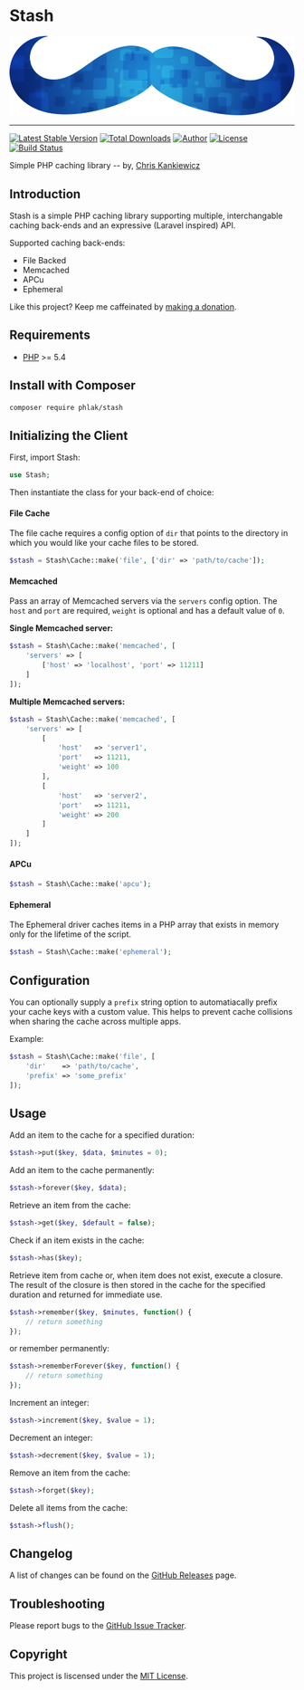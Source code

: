 Stash
=====

![Stash](stash.png)

-----

[![Latest Stable Version](https://img.shields.io/packagist/v/PHLAK/Stash.svg)](https://packagist.org/packages/PHLAK/Stash)
[![Total Downloads](https://img.shields.io/packagist/dt/PHLAK/Stash.svg)](https://packagist.org/packages/PHLAK/Stash)
[![Author](https://img.shields.io/badge/author-Chris%20Kankiewicz-blue.svg)](https://www.ChrisKankiewicz.com)
[![License](https://img.shields.io/packagist/l/PHLAK/Stash.svg)](https://packagist.org/packages/PHLAK/Stash)
[![Build Status](https://img.shields.io/travis/PHLAK/Stash.svg)](https://travis-ci.org/PHLAK/Stash)

Simple PHP caching library -- by, [Chris Kankiewicz](https://www.ChrisKankiewicz.com)

Introduction
------------

Stash is a simple PHP caching library supporting multiple, interchangable
caching back-ends and an expressive (Laravel inspired) API.

Supported caching back-ends:

  - File Backed
  - Memcached
  - APCu
  - Ephemeral

Like this project? Keep me caffeinated by [making a donation](https://paypal.me/ChrisKankiewicz).

Requirements
------------

  - [PHP](https://php.net) >= 5.4

Install with Composer
---------------------

```bash
composer require phlak/stash
```

Initializing the Client
-----------------------

First, import Stash:

```php
use Stash;
```

Then instantiate the class for your back-end of choice:

#### File Cache

The file cache requires a config option of `dir` that points to the directory in
which you would like your cache files to be stored.

```php
$stash = Stash\Cache::make('file', ['dir' => 'path/to/cache']);
```

#### Memcached

Pass an array of Memcached servers via the `servers` config option. The `host`
and `port` are required, `weight` is optional and has a default value of `0`.

**Single Memcached server:**

```php
$stash = Stash\Cache::make('memcached', [
    'servers' => [
        ['host' => 'localhost', 'port' => 11211]
    ]
]);
```

**Multiple Memcached servers:**

```php
$stash = Stash\Cache::make('memcached', [
    'servers' => [
        [
            'host'   => 'server1',
            'port'   => 11211,
            'weight' => 100
        ],
        [
            'host'   => 'server2',
            'port'   => 11211,
            'weight' => 200
        ]
    ]
]);
```

#### APCu

```php
$stash = Stash\Cache::make('apcu');
```

#### Ephemeral

The Ephemeral driver caches items in a PHP array that exists in memory only for
the lifetime of the script.

```php
$stash = Stash\Cache::make('ephemeral');
```

Configuration
-------------

You can optionally supply a `prefix` string option to automatiacally prefix your
cache keys with a custom value. This helps to prevent cache collisions when
sharing the cache across multiple apps.

Example:

```php
$stash = Stash\Cache::make('file', [
    'dir'    => 'path/to/cache',
    'prefix' => 'some_prefix'
]);
```


Usage
-----

Add an item to the cache for a specified duration:

```php
$stash->put($key, $data, $minutes = 0);
```

Add an item to the cache permanently:

```php
$stash->forever($key, $data);
```

Retrieve an item from the cache:

```php
$stash->get($key, $default = false);
```

Check if an item exists in the cache:

```php
$stash->has($key);
```

Retrieve item from cache or, when item does not exist, execute a closure. The
result of the closure is then stored in the cache for the specified duration
and returned for immediate use.

```php
$stash->remember($key, $minutes, function() {
    // return something
});
```

or remember permanently:

```php
$stash->rememberForever($key, function() {
    // return something
});
```

Increment an integer:

```php
$stash->increment($key, $value = 1);
```

Decrement an integer:

```php
$stash->decrement($key, $value = 1);
```

Remove an item from the cache:

```php
$stash->forget($key);
```

Delete all items from the cache:

```php
$stash->flush();
```

Changelog
---------

A list of changes can be found on the [GitHub Releases](https://github.com/PHLAK/Stash/releases) page.

Troubleshooting
---------------

Please report bugs to the [GitHub Issue Tracker](https://github.com/PHLAK/Stash/issues).

Copyright
---------

This project is liscensed under the [MIT License](https://github.com/PHLAK/Stash/blob/master/LICENSE).
